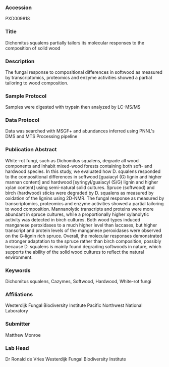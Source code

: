 ### Accession
PXD009818

### Title
Dichomitus squalens partially tailors its molecular responses to the composition of solid wood

### Description
The fungal response to compositional differences in softwood as measured by transcriptomics, proteomics and enzyme activities showed a partial tailoring to wood composition.

### Sample Protocol
Samples were digested with trypsin then analyzed by LC-MS/MS

### Data Protocol
Data was searched with MSGF+ and abundances inferred using PNNL's DMS and MTS Processing pipeline

### Publication Abstract
White-rot fungi, such as Dichomitus squalens, degrade all wood components and inhabit mixed-wood forests containing both soft- and hardwood species. In this study, we evaluated how D. squalens responded to the compositional differences in softwood [guaiacyl (G) lignin and higher mannan content] and hardwood [syringyl/guaiacyl (S/G) lignin and higher xylan content] using semi-natural solid cultures. Spruce (softwood) and birch (hardwood) sticks were degraded by D. squalens as measured by oxidation of the lignins using 2D-NMR. The fungal response as measured by transcriptomics, proteomics and enzyme activities showed a partial tailoring to wood composition. Mannanolytic transcripts and proteins were more abundant in spruce cultures, while a proportionally higher xylanolytic activity was detected in birch cultures. Both wood types induced manganese peroxidases to a much higher level than laccases, but higher transcript and protein levels of the manganese peroxidases were observed on the G-lignin rich spruce. Overall, the molecular responses demonstrated a stronger adaptation to the spruce rather than birch composition, possibly because D. squalens is mainly found degrading softwoods in nature, which supports the ability of the solid wood cultures to reflect the natural environment.

### Keywords
Dichomitus squalens, Cazymes, Softwood, Hardwood, White-rot fungi

### Affiliations
Westerdijk Fungal Biodiversity Institute
Pacific Northwest National Laboratory

### Submitter
Matthew Monroe

### Lab Head
Dr Ronald de Vries
Westerdijk Fungal Biodiversity Institute


